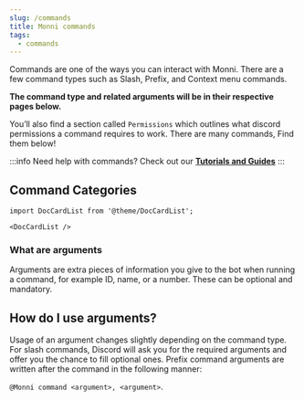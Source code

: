 ```yaml
---
slug: /commands
title: Monni commands
tags:
  - commands
---
```


Commands are one of the ways you can interact with Monni. There are a few command types such as Slash, Prefix, and Context menu commands.

**The command type and related arguments will be in their respective pages below.**

You’ll also find a section called `Permissions` which outlines what discord permissions a command requires to work. There are many commands, Find them below!

:::info
Need help with commands? Check out our [**Tutorials and Guides**](https://docs.monni.fyi/tutorials/)
:::

## Command Categories

```mdx-code-block
import DocCardList from '@theme/DocCardList';

<DocCardList />
```
### What are arguments
Arguments are extra pieces of information you give to the bot when running a command, for example ID, name, or a number. These can be optional and mandatory.

## How do I use arguments?
Usage of an argument changes slightly depending on the command type. For slash commands, Discord will ask you for the required arguments and offer you the chance to fill optional ones. Prefix command arguments are written after the command in the following manner:

`@Monni command <argument>, <argument>`.
